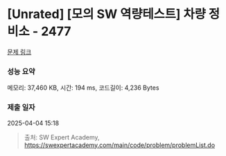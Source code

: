# [Unrated] [모의 SW 역량테스트] 차량 정비소 - 2477 

[문제 링크](https://swexpertacademy.com/main/code/problem/problemDetail.do?contestProbId=AV6c6bgaIuoDFAXy) 

### 성능 요약

메모리: 37,460 KB, 시간: 194 ms, 코드길이: 4,236 Bytes

### 제출 일자

2025-04-04 15:18



> 출처: SW Expert Academy, https://swexpertacademy.com/main/code/problem/problemList.do